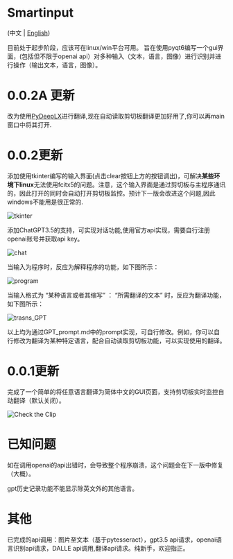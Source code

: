 # Smartinput
(中文 | [English](README_en.md))

目前处于起步阶段，应该可在linux/win平台可用。
旨在使用pyqt6编写一个gui界面，(包括但不限于openai api）对多种输入（文本，语言，图像）进行识别并进行操作（输出文本，语言，图像）。

# 0.0.2A 更新

改为使用[PyDeepLX](https://github.com/OwO-Network/PyDeepLX)进行翻译,现在自动读取剪切板翻译更加好用了,你可以再main窗口中将其打开.

# 0.0.2更新
添加使用tkinter编写的输入界面(点击clear按钮上方的按钮调出)，可解决<b>某些环境下linux</b>无法使用fcitx5的问题。注意，这个输入界面是通过剪切板与主程序通讯的，因此打开的同时会自动打开剪切板监控。预计下一版会改进这个问题,因此windows不能用是很正常的.

![tkinter](https://github.com/Menghuan1918/Smartinput/blob/main/pictures/Input.png?raw=true)

添加ChatGPT3.5的支持，可实现对话功能,使用官方api实现，需要自行注册openai账号并获取api key。

![chat](https://github.com/Menghuan1918/Smartinput/blob/main/pictures/chatGPT.png?raw=true)

当输入为程序时，反应为解释程序的功能，如下图所示：

![program](https://github.com/Menghuan1918/Smartinput/blob/main/pictures/Gpt_ans.png?raw=true)

当输入格式为 “某种语言或者其缩写” ： “所需翻译的文本” 时，反应为翻译功能，如下图所示：

![trasns_GPT](https://github.com/Menghuan1918/Smartinput/blob/main/pictures/GPT_trans.png?raw=true)

以上均为通过GPT_prompt.md中的prompt实现，可自行修改。例如，你可以自行修改为翻译为某种特定语言，配合自动读取剪切板功能，可以实现使用的翻译。
# 0.0.1更新 
完成了一个简单的将任意语言翻译为简体中文的GUI页面，支持剪切板实时监控自动翻译（默认关闭）。

![Check the Clip](https://github.com/Menghuan1918/Smartinput/blob/main/pictures/clip_show.gif?raw=true)

# 已知问题

如在调用openai的api出错时，会导致整个程序崩溃，这个问题会在下一版中修复（大概）。

gpt历史记录功能不能显示除英文外的其他语言。

# 其他 
已完成的api调用：图片至文本（基于pytesseract），gpt3.5 api请求，openai语言识别api请求，DALLE api调用,翻译api请求。纯新手，欢迎指正。

